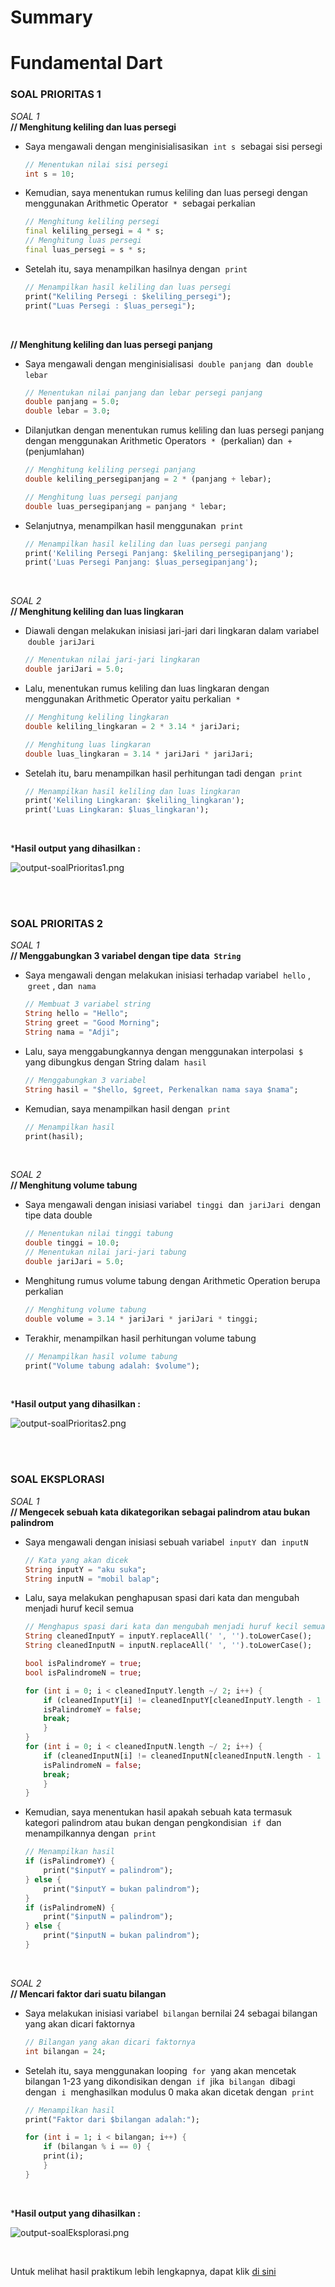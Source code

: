 # Summary
# Fundamental Dart

### **SOAL PRIORITAS 1**

*SOAL 1*  
**// Menghitung keliling dan luas persegi**

- Saya mengawali dengan menginisialisasikan &nbsp;`int s`&nbsp; sebagai sisi persegi 

    ```dart
    // Menentukan nilai sisi persegi
    int s = 10;
    ```
    

- Kemudian, saya menentukan rumus keliling dan luas persegi dengan menggunakan Arithmetic Operator &nbsp;`*`&nbsp; sebagai perkalian 

    ```dart
    // Menghitung keliling persegi
    final keliling_persegi = 4 * s;
    // Menghitung luas persegi
    final luas_persegi = s * s;
    ```

- Setelah itu, saya menampilkan hasilnya dengan &nbsp;`print`&nbsp;

    ```dart
    // Menampilkan hasil keliling dan luas persegi
    print("Keliling Persegi : $keliling_persegi");
    print("Luas Persegi : $luas_persegi");
    ```

<br>

**// Menghitung keliling dan luas persegi panjang**

- Saya mengawali dengan menginisialisasi &nbsp;`double panjang`&nbsp; dan &nbsp;`double lebar`&nbsp;

    ```dart 
    // Menentukan nilai panjang dan lebar persegi panjang
    double panjang = 5.0;
    double lebar = 3.0;
    ```

- Dilanjutkan dengan menentukan rumus keliling dan luas persegi panjang dengan menggunakan Arithmetic Operators &nbsp;`*`&nbsp; (perkalian) dan &nbsp;`+`&nbsp; (penjumlahan)

    ```dart
    // Menghitung keliling persegi panjang
    double keliling_persegipanjang = 2 * (panjang + lebar);

    // Menghitung luas persegi panjang
    double luas_persegipanjang = panjang * lebar;
    ```

- Selanjutnya, menampilkan hasil menggunakan &nbsp;`print`&nbsp;

    ```dart
    // Menampilkan hasil keliling dan luas persegi panjang
    print('Keliling Persegi Panjang: $keliling_persegipanjang');
    print('Luas Persegi Panjang: $luas_persegipanjang');
    ```
    
<br>

*SOAL 2*  
**// Menghitung keliling dan luas lingkaran**

- Diawali dengan melakukan inisiasi jari-jari dari lingkaran dalam variabel &nbsp;`double jariJari`&nbsp;

    ```dart
    // Menentukan nilai jari-jari lingkaran
    double jariJari = 5.0;
    ```

- Lalu, menentukan rumus keliling dan luas lingkaran dengan menggunakan Arithmetic Operator yaitu perkalian &nbsp;`*`&nbsp;

    ```dart
    // Menghitung keliling lingkaran
    double keliling_lingkaran = 2 * 3.14 * jariJari;

    // Menghitung luas lingkaran
    double luas_lingkaran = 3.14 * jariJari * jariJari;
    ```

- Setelah itu, baru menampilkan hasil perhitungan tadi dengan &nbsp;`print`&nbsp;

    ```dart
    // Menampilkan hasil keliling dan luas lingkaran
    print('Keliling Lingkaran: $keliling_lingkaran');
    print('Luas Lingkaran: $luas_lingkaran');
    ```

<br>

***Hasil output yang dihasilkan :**

![output-soalPrioritas1.png](screenshot/output-soalPrioritas1.png)

<br><br>

### **SOAL PRIORITAS 2**

*SOAL 1*  
**// Menggabungkan 3 variabel dengan tipe data &nbsp;`String`&nbsp;**

- Saya mengawali dengan melakukan inisiasi terhadap variabel &nbsp;`hello`&nbsp;, &nbsp;`greet`&nbsp;, dan &nbsp;`nama`&nbsp;

    ```dart
    // Membuat 3 variabel string
    String hello = "Hello";
    String greet = "Good Morning";
    String nama = "Adji";
    ```

- Lalu, saya menggabungkannya dengan menggunakan interpolasi &nbsp;`$`&nbsp; yang dibungkus dengan String dalam &nbsp;`hasil`&nbsp;

    ```dart
    // Menggabungkan 3 variabel
    String hasil = "$hello, $greet, Perkenalkan nama saya $nama";
    ```

- Kemudian, saya menampilkan hasil dengan &nbsp;`print`&nbsp;

    ```dart
    // Menampilkan hasil
    print(hasil);
    ```

<br>

*SOAL 2*  
**// Menghitung volume tabung**

- Saya mengawali dengan inisiasi variabel &nbsp;`tinggi`&nbsp; dan &nbsp;`jariJari`&nbsp; dengan tipe data double

    ```dart
    // Menentukan nilai tinggi tabung
    double tinggi = 10.0;
    // Menentukan nilai jari-jari tabung
    double jariJari = 5.0;
    ```

- Menghitung rumus volume tabung dengan Arithmetic Operation berupa perkalian

    ```dart
    // Menghitung volume tabung
    double volume = 3.14 * jariJari * jariJari * tinggi;
    ```

- Terakhir, menampilkan hasil perhitungan volume tabung

    ```dart
    // Menampilkan hasil volume tabung
    print("Volume tabung adalah: $volume");
    ```

<br>

***Hasil output yang dihasilkan :**

![output-soalPrioritas2.png](screenshot/output-soalPrioritas2.png)

<br><br>

### **SOAL EKSPLORASI**

*SOAL 1*  
**// Mengecek sebuah kata dikategorikan sebagai palindrom atau bukan palindrom**

- Saya mengawali dengan inisiasi sebuah variabel &nbsp;`inputY`&nbsp; dan &nbsp;`inputN`&nbsp;

    ```dart
    // Kata yang akan dicek
    String inputY = "aku suka";
    String inputN = "mobil balap";
    ```

- Lalu, saya melakukan penghapusan spasi dari kata dan mengubah menjadi huruf kecil semua 

    ```dart
    // Menghapus spasi dari kata dan mengubah menjadi huruf kecil semua
    String cleanedInputY = inputY.replaceAll(' ', '').toLowerCase();
    String cleanedInputN = inputN.replaceAll(' ', '').toLowerCase();

    bool isPalindromeY = true;
    bool isPalindromeN = true;

    for (int i = 0; i < cleanedInputY.length ~/ 2; i++) {
        if (cleanedInputY[i] != cleanedInputY[cleanedInputY.length - 1 - i]) {
        isPalindromeY = false;
        break;
        }
    }
    for (int i = 0; i < cleanedInputN.length ~/ 2; i++) {
        if (cleanedInputN[i] != cleanedInputN[cleanedInputN.length - 1 - i]) {
        isPalindromeN = false;
        break;
        }
    }
    ```

- Kemudian, saya menentukan hasil apakah sebuah kata termasuk kategori palindrom atau bukan dengan pengkondisian &nbsp;`if`&nbsp; dan menampilkannya dengan &nbsp;`print`&nbsp;
  
    ```dart
    // Menampilkan hasil
    if (isPalindromeY) {
        print("$inputY = palindrom");
    } else {
        print("$inputY = bukan palindrom");
    }
    if (isPalindromeN) {
        print("$inputN = palindrom");
    } else {
        print("$inputN = bukan palindrom");
    }
    ```

<br>

*SOAL 2*  
**// Mencari faktor dari suatu bilangan**

- Saya melakukan inisiasi variabel &nbsp;`bilangan` bernilai 24 sebagai bilangan yang akan dicari faktornya

    ```dart
    // Bilangan yang akan dicari faktornya
    int bilangan = 24;
    ```

- Setelah itu, saya menggunakan looping &nbsp;`for`&nbsp; yang akan mencetak bilangan 1-23 yang dikondisikan dengan &nbsp;`if`&nbsp; jika &nbsp;`bilangan`&nbsp; dibagi dengan &nbsp;`i`&nbsp; menghasilkan modulus 0 maka akan dicetak dengan &nbsp;`print`&nbsp;

    ```dart
    // Menampilkan hasil
    print("Faktor dari $bilangan adalah:");

    for (int i = 1; i < bilangan; i++) {
        if (bilangan % i == 0) {
        print(i);
        }
    }
    ```

<br>

***Hasil output yang dihasilkan :**

![output-soalEksplorasi.png](screenshot/output-soalEksplorasi.png)

<br>

Untuk melihat hasil praktikum lebih lengkapnya, dapat klik [di sini](https://github.com/aryaptradji/flutter_Muhammad-Aryaputra-Adji/tree/master/Minggu-1/3.%20Fundamental%20Dart/praktikum)